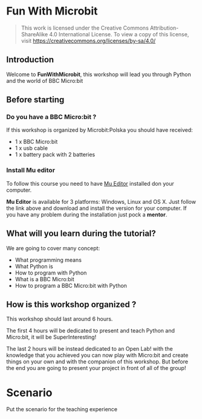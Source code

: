 # Fun With Microbit

> This work is licensed under the Creative Commons Attribution-ShareAlike 4.0 International License.
> To view a copy of this license, visit https://creativecommons.org/licenses/by-sa/4.0/

## Introduction

Welcome to __FunWithMicrobit__, this workshop will lead you through Python and the world of BBC Micro:bit


## Before starting

### Do you have a BBC Micro:bit ?

If this workshop is organized by Microbit:Polska you should have received:

- 1 x BBC Micro:bit
- 1 x usb cable
- 1 x battery pack with 2 batteries

### Install Mu editor

To follow this course you need to have [Mu Editor](https://codewith.mu/ "Mu editor") installed don your computer.

__Mu Editor__ is available for 3 platforms: Windows, Linux and OS X.
Just follow the link above and download and install the version for your computer.
If you have any problem during the installation just pock a __mentor__.

## What will you learn during the tutorial?

We are going to cover many concept:

* What programming means
* What Python is
* How to program with Python
* What is a BBC Micro:bit
* How to program a BBC Micro:bit with Python

## How is this workshop organized ?

This workshop should last around 6 hours.

The first 4 hours will be dedicated to present and teach Python and Micro:bit, it will be SuperInteresting!

The last 2 hours will be instead dedicated to an Open Lab! with the knowledge that you achieved you can now play with Micro:bit and create things on your own and with the companion of this workshop.
But before the end you are going to present your project in front of all of the group!

# Scenario

Put the scenario for the teaching experience
